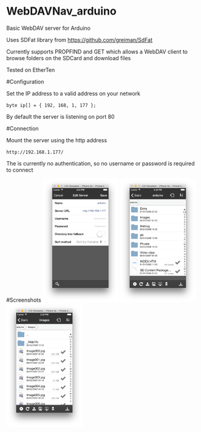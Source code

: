 # WebDAVNav_arduino
Basic WebDAV server for Arduino

Uses SDFat library from https://github.com/greiman/SdFat

Currently supports PROPFIND and GET which allows a WebDAV client to browse folders on the SDCard and download files

Tested on EtherTen


#Configuration

Set the IP address to a valid address on your network


    byte ip[] = { 192, 168, 1, 177 };

By default the server is listening on port 80

#Connection

Mount the server using the http address

    http://192.168.1.177/
    
The is currently no authentication, so no username or password is required to connect

#Screenshots
<img src="https://raw.githubusercontent.com/ashtons/WebDAVNav_arduino/master/screenshots/Screen%20Shot%201.png" width="200" />
<img src="https://raw.githubusercontent.com/ashtons/WebDAVNav_arduino/master/screenshots/Screen%20Shot%202.png" width="200" />
<img src="https://raw.githubusercontent.com/ashtons/WebDAVNav_arduino/master/screenshots/Screen%20Shot%203.png" width="200" />
